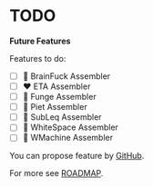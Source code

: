 # TODO

**Future Features**

Features to do:
* [ ] 🌈 BrainFuck Assembler
* [ ] ❤️ ETA Assembler
* [ ] 💛 Funge Assembler
* [ ] 💚 Piet Assembler
* [ ] 💙 SubLeq Assembler
* [ ] 🤍 WhiteSpace Assembler
* [ ] 🖤 WMachine Assembler 

You can propose feature by [GitHub](https://github.com/helvm/helap/issues).

For more see [ROADMAP](ROADMAP.md).
